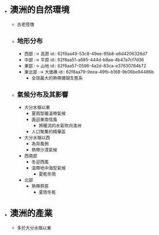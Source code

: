 - # 澳洲的自然環境
	- 古老陸塊
	- ## 地形分布
		- 西部 :-> 高原
		  id:: 62f8aa49-53c8-49ee-95b8-e6d4206326d7
		- 中部 :-> 平原
		  id:: 62f8aa51-a685-444d-b8aa-4b47a7cf7d36
		- 東部 :-> 山地
		  id:: 62f8aa57-0596-4a2d-83ca-e37630784b72
		- 東北部 :-> 大堡礁
		  id:: 62f8aa79-9eea-49fb-b168-9b06be84486b
			- 全球最大的熱帶珊瑚生態系
	- ## 氣候分布及其影響
		- 大分水嶺以東
			- 夏雨型暖溫帶氣候
			- 面迎東南信風
				- 將暖流的水氣吹向澳洲
			- 人口聚集的精華區
		- 大分水嶺以西
			- 為背風側
			- 熱帶沙漠氣候
		- 西南部
			- 冬迎西風
			- 溫帶地中海型氣候
				- 夏乾冬雨
		- 北部
			- 熱帶莽原
				- 夏雨冬乾
- # 澳洲的產業
	- 多於大分水嶺以東